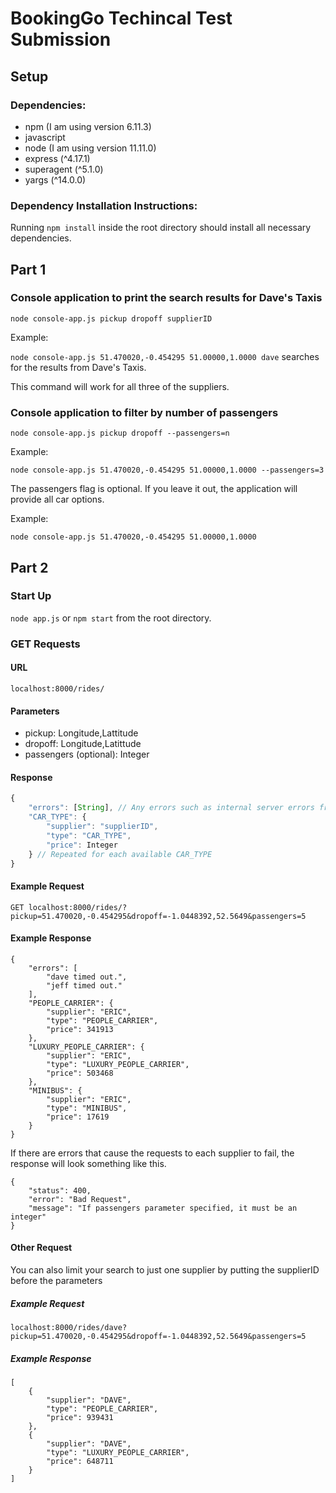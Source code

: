 # BookingGo Techincal Test Submission


## Setup
### Dependencies:

* npm (I am using version 6.11.3)
* javascript
* node (I am using version 11.11.0)
* express (^4.17.1)
* superagent (^5.1.0)
* yargs (^14.0.0)


### Dependency Installation Instructions:

Running `npm install` inside the root directory should install all necessary dependencies.

## Part 1
### Console application to print the search results for Dave's Taxis

`node console-app.js pickup dropoff supplierID`

Example:

`node console-app.js 51.470020,-0.454295 51.00000,1.0000 dave` searches for the results from Dave's Taxis.

This command will work for all three of the suppliers.

### Console application to filter by number of passengers


`node console-app.js pickup dropoff --passengers=n`

Example:

`node console-app.js 51.470020,-0.454295 51.00000,1.0000 --passengers=3`

The passengers flag is optional. If you leave it out, the application will provide all car options.

Example:

`node console-app.js 51.470020,-0.454295 51.00000,1.0000`

## Part 2

### Start Up

`node app.js` or `npm start` from the root directory.

### GET Requests
#### URL
`localhost:8000/rides/`

#### Parameters
* pickup: Longitude,Lattitude
* dropoff: Longitude,Latittude
* passengers (optional): Integer

#### Response

``` javascript
{
	"errors": [String], // Any errors such as internal server errors from one of the suppliers or a timeout in the response are listed here
	"CAR_TYPE": {
		"supplier": "supplierID",
		"type": "CAR_TYPE",
		"price": Integer
	} // Repeated for each available CAR_TYPE
}
```

#### Example Request
`GET localhost:8000/rides/?pickup=51.470020,-0.454295&dropoff=-1.0448392,52.5649&passengers=5`

#### Example Response

```
{
    "errors": [
        "dave timed out.",
        "jeff timed out."
    ],
    "PEOPLE_CARRIER": {
        "supplier": "ERIC",
        "type": "PEOPLE_CARRIER",
        "price": 341913
    },
    "LUXURY_PEOPLE_CARRIER": {
        "supplier": "ERIC",
        "type": "LUXURY_PEOPLE_CARRIER",
        "price": 503468
    },
    "MINIBUS": {
        "supplier": "ERIC",
        "type": "MINIBUS",
        "price": 17619
    }
}
```

If there are errors that cause the requests to each supplier to fail, the response will look something like this.

```
{
    "status": 400,
    "error": "Bad Request",
    "message": "If passengers parameter specified, it must be an integer"
}
```


#### Other Request

You can also limit your search to just one supplier by putting the supplierID before the parameters

##### Example Request
`localhost:8000/rides/dave?pickup=51.470020,-0.454295&dropoff=-1.0448392,52.5649&passengers=5`

##### Example Response

```
[
    {
        "supplier": "DAVE",
        "type": "PEOPLE_CARRIER",
        "price": 939431
    },
    {
        "supplier": "DAVE",
        "type": "LUXURY_PEOPLE_CARRIER",
        "price": 648711
    }
]
```
